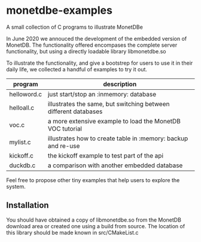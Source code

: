 # monetdbe-examples
A small collection of C programs to illustrate MonetDBe

In June 2020 we annouced the development of the embedded version of MonetDB. 
The functionality offered encompases the complete server functionality, but using
a directly loadable library libmonetdbe.so

To illustrate the functionality, and give a bootstrep for users to use it in their
daily life, we collected a handful of examples to try it out.

| program | description|
| ------------- | ----------------------------------------------------------- |
| helloword.c  |just start/stop an :inmemory: database |
|  helloall.c    |illustrates the same, but switching between different databases|
|  voc.c |a more extensive example to load the MonetDB VOC tutorial|
|  mylist.c    |illustrates how to create table in :memory: backup and re-use|
|  kickoff.c    |the kickoff example to test part of the api|
|  duckdb.c  |a comparison with another embedded database|

Feel free to propose other tiny examples that help users to explore the system.

## Installation
You should have obtained a copy of libmonetdbe.so from the MonetDB download area
or created one using a build from source. The location of this library should be made 
known in src/CMakeList.c
